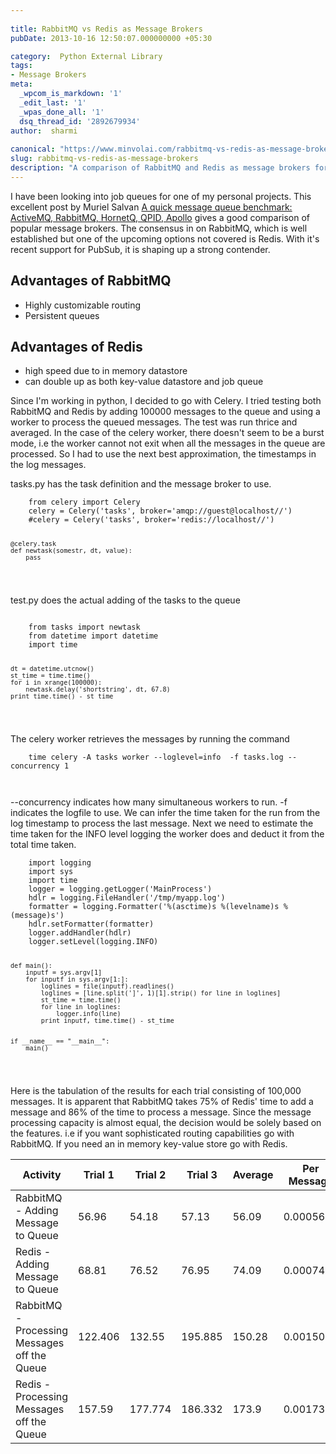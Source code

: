 ```yaml
---
 
title: RabbitMQ vs Redis as Message Brokers
pubDate: 2013-10-16 12:50:07.000000000 +05:30

category:  Python External Library
tags:
- Message Brokers
meta:
  _wpcom_is_markdown: '1'
  _edit_last: '1'
  _wpas_done_all: '1'
  dsq_thread_id: '2892679934'
author:  sharmi
 
canonical: "https://www.minvolai.com/rabbitmq-vs-redis-as-message-brokers/"
slug: rabbitmq-vs-redis-as-message-brokers
description: "A comparison of RabbitMQ and Redis as message brokers for Celery in Python."
---
```

<p>I have been looking into job queues for one of my personal projects.  This excellent post by Muriel Salvan <a href="http://x-aeon.com/wp/2013/04/10/a-quick-message-queue-benchmark-activemq-rabbitmq-hornetq-qpid-apollo/">A quick message queue benchmark: ActiveMQ, RabbitMQ, HornetQ, QPID, Apollo</a> gives a good comparison of popular message brokers.  The consensus in on RabbitMQ, which is well established but one of the upcoming options not covered is Redis.  With it's recent support for PubSub, it is shaping up a strong contender.</p>
<h2>Advantages of RabbitMQ</h2>
<ul>
<li>Highly customizable routing</li>
<li>Persistent queues</li>
</ul>
<h2>Advantages of Redis</h2>
<ul>
<li>high speed due to in memory datastore</li>
<li>can double up as both key-value datastore and job queue</li>
</ul>
<p>Since I'm working in python, I decided to go with Celery. I tried testing both RabbitMQ and Redis by adding 100000 messages to the queue and using a worker to process the queued messages.  The test was run thrice and averaged.  In the case of the celery worker, there doesn't seem to be a burst mode, i.e the worker cannot not exit when all the messages in the queue are processed.  So I had to use the next best approximation, the timestamps in the log messages.</p>
<p>tasks.py has the task definition and the message broker to use.</p>
<pre><code class="python">    from celery import Celery
    celery = Celery('tasks', broker='amqp://guest@localhost//') 
    #celery = Celery('tasks', broker='redis://localhost//') 

    @celery.task
    def newtask(somestr, dt, value):
        pass

</code></pre>
<p>test.py does the actual adding of the tasks to the queue</p>
<pre><code class="python"><br />    from tasks import newtask
    from datetime import datetime
    import time


    dt = datetime.utcnow()
    st_time = time.time()
    for i in xrange(100000):
        newtask.delay('shortstring', dt, 67.8)
    print time.time() - st_time

</code></pre>
<p>The celery worker retrieves the messages by running the command</p>
<pre><code class="bash">    time celery -A tasks worker --loglevel=info  -f tasks.log --concurrency 1

</code></pre>
<p>--concurrency indicates how many simultaneous workers to run.  -f indicates the logfile to use. We can infer the time taken for the run from the log timestamp to process the last message.  Next we need to estimate the time taken for the INFO level logging the worker does and deduct it from the total time taken.</p>
<pre><code class="python">    import logging
    import sys
    import time
    logger = logging.getLogger('MainProcess')
    hdlr = logging.FileHandler('/tmp/myapp.log')
    formatter = logging.Formatter('%(asctime)s %(levelname)s %(message)s')
    hdlr.setFormatter(formatter)
    logger.addHandler(hdlr) 
    logger.setLevel(logging.INFO)


    def main():
        inputf = sys.argv[1]
        for inputf in sys.argv[1:]:
            loglines = file(inputf).readlines()
            loglines = [line.split(']', 1)[1].strip() for line in loglines]
            st_time = time.time()
            for line in loglines:
                logger.info(line)
            print inputf, time.time() - st_time


    if __name__ == "__main__":
        main()

</code></pre>
<p>Here is the tabulation of the results for each trial consisting of 100,000 messages.  It is apparent that RabbitMQ takes  75% of Redis' time to add a message and 86% of the time to process a message.  Since the message processing capacity is almost equal, the decision would be solely based on the features.  i.e if you want sophisticated routing capabilities go with RabbitMQ. If you need an in memory key-value store go with Redis.</p>
<table>
<thead>
<tr>
<th>Activity</th>
<th>Trial 1</th>
<th>Trial 2</th>
<th>Trial 3</th>
<th>Average</th>
<th>Per Message</th>
</tr>
</thead>
<tbody>
<tr>
<td>RabbitMQ - Adding Message to Queue</td>
<td>56.96</td>
<td>54.18</td>
<td>57.13</td>
<td>56.09</td>
<td>0.0005609</td>
</tr>
<tr>
<td>Redis - Adding Message to Queue</td>
<td>68.81</td>
<td>76.52</td>
<td>76.95</td>
<td>74.09</td>
<td>0.0007409</td>
</tr>
<tr>
<td>RabbitMQ - Processing Messages off the Queue</td>
<td>122.406</td>
<td>132.55</td>
<td>195.885</td>
<td>150.28</td>
<td>0.0015028</td>
</tr>
<tr>
<td>Redis - Processing Messages off the Queue</td>
<td>157.59</td>
<td>177.774</td>
<td>186.332</td>
<td>173.9</td>
<td>0.001739</td>
</tr>
</tbody>
</table>
